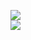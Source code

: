 [![](https://img.shields.io/badge/Made%20With-Github%20Spray-lightgrey.svg?style=for-the-badge&logo=github)](https://github.com/Annihil/github-spray#11256)  
[![](https://i.imgur.com/2DrTn0Z.gif)](https://github.com/Annihil/github-spray)